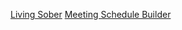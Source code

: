 [Living Sober](LivingSober/index.html)
[Meeting Schedule Builder](meeting-schedule-builder/index.html)
